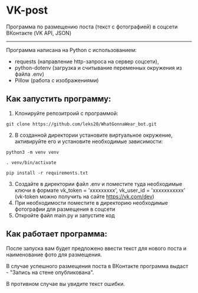 # VK-post

Программа по размещению поста (текст с фотографией) в соцсети ВКонтакте (VK API, JSON)
_________________________________________
Программа написана на Python с использованием:
- requests (направление http-запроса на сервер соцсети),
- python-dotenv (загрузка и считывание переменных окружения из файла .env)
- Pillow (работа с изображениями)

## Как запустить программу:

1) Клонируйте репозитроий с программой:
```
git clone https://github.com/leks20/WhatGonnaWear_bot.git
```
2) В созданной директории установите виртуальное окружение, активируйте его и установите необходимые зависимости:
```
python3 -m venv venv

. venv/bin/activate

pip install -r requirements.txt
```
3) Создайте в директории файл .env и поместите туда необходимые ключи в формате vk_token = 'ххххххххх', vk_user_id = 'ххххххххххх'
(vk-token можно получить на сайте https://vk.com/dev)
4) При необходимости поместите в директорию необходимые фотографии для размещения в соцсети
5) Откройте файл main.py и запустите код


## Как работает программа:
После запуска вам будет предложено ввести текст для нового поста и наименование фото для размещения.

В случае успешного размещения поста в ВКонтакте программа выдаст - "Запись на стене опубликована".

В противном случае вы увидите текст ошибки.

